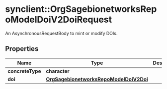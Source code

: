 # synclient::OrgSagebionetworksRepoModelDoiV2DoiRequest

An AsynchronousRequestBody to mint or modify DOIs.

## Properties
Name | Type | Description | Notes
------------ | ------------- | ------------- | -------------
**concreteType** | **character** |  | [optional] 
**doi** | [**OrgSagebionetworksRepoModelDoiV2Doi**](org.sagebionetworks.repo.model.doi.v2.Doi.md) |  | [optional] 


